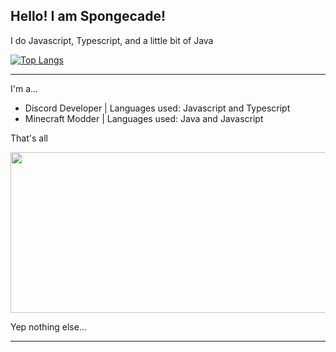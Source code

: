 **Hello! I am Spongecade!**
---
I do Javascript, Typescript, and a little bit of Java

[![Top Langs](https://github-readme-stats-a5vwcyuq3-spongecade.vercel.app/api/top-langs/?username=spongecade&exclude_repo=github-readme-stats,Dabble,&layout=compact&theme=codeSTACKr)](https://github.com/spongecade/github-readme-stats)

---

I'm a...
- Discord Developer | Languages used: Javascript and Typescript
- Minecraft Modder | Languages used: Java and Javascript

That's all

<img src="https://user-images.githubusercontent.com/82066539/167263743-d3b646df-b221-456c-a329-26a5d15d8250.png" width="600" height="256.8">

Yep nothing else...

---
